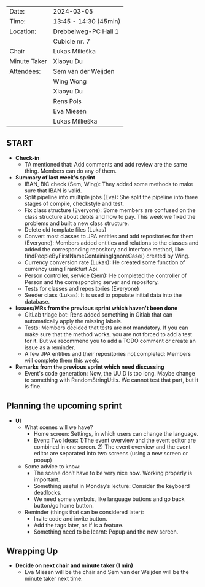 |              |                       |
| ------------ | --------------------- |
| Date:        | 2024-03-05            |
| Time:        | 13:45 - 14:30 (45min) |
| Location:    | Drebbelweg-PC Hall 1  |
|              | Cubicle nr. 7         |
| Chair        | Lukas Milieška        |
| Minute Taker | Xiaoyu Du             |
| Attendees:   | Sem van der Weijden   |
|              | Wing Wong             |
|              | Xiaoyu Du             |
|              | Rens Pols             |
|              | Eva Miesen            |
|              | Lukas Millieška       |

## START

- **Check-in**
  - TA mentioned that: Add comments and add review are the same thing. Members can do any of them.
- **Summary of last week's sprint**
  - IBAN, BIC check (Sem, Wing): They added some methods to make sure that IBAN is valid.
  - Split pipeline into multiple jobs (Eva): She split the pipeline into three stages of compile, checkstyle and test.
  - Fix class structure (Everyone): Some members are confused on the class structure about debts and how to pay. This week we fixed the problems and built a new class structure.
  - Delete old template files (Lukas)
  - Convert most classes to JPA entities and add repositories for them (Everyone): Members added entities and relations to the classes and added the corresponding repository and interface method, like findPeopleByFirstNameContainingIgnoreCase() created by Wing.
  - Currency conversion rate (Lukas): He created some function of currency using Frankfurt Api.
  - Person controller, service (Sem): He completed the controller of Person and the corresponding server and repository.
  - Tests for classes and repositories (Everyone)
  - Seeder class (Lukas): It is used to populate initial data into the database.
- **Issues/MRs from the previous sprint which haven't been done**
  - GitLab triage bot: Rens added something in Gitlab that can automatically apply the missing labels.
  - Tests: Members decided that tests are not mandatory. If you can make sure that the method works, you are not forced to add a test for it. But we recommend you to add a TODO comment or create an issue as a reminder.
  - A few JPA entities and their repositories not completed: Members will complete them this week.
- **Remarks from the previous sprint which need discussing**
  - Event's code generation: Now, the UUID is too long. Maybe change to something with RandomStringUtils. We cannot test that part, but it is fine.

## Planning the upcoming sprint

- **UI**
  - What scenes will we have?
    - Home screen: Settings, in which users can change the language.
    - Event: Two ideas: 1)The event overview and the event editor are combined in one screen. 2) The event overview and the event editor are separated into two screens (using a new screen or popup)
  - Some advice to know:
    - The scene don’t have to be very nice now. Working properly is important.
    - Something useful in Monday’s lecture: Consider the keyboard deadlocks.
    - We need some symbols, like language buttons and go back button/go home button.
  - Reminder (things that can be considered later):
    - Invite code and invite button.
    - Add the tags later, as if is a feature.
    - Something need to be learnt: Popup and the new screen.

## Wrapping Up

- **Decide on next chair and minute taker (1 min)**
  - Eva Miesen will be the chair and Sem van der Weijden will be the minute taker next time.

